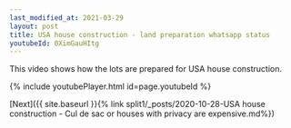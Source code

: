 ```yaml
---
last_modified_at: 2021-03-29
layout: post
title: USA house construction - land preparation whatsapp status
youtubeId: 0XimGauHItg
---
```


This video shows how the lots are prepared for USA house construction.

{% include youtubePlayer.html id=page.youtubeId %}

[Next]({{ site.baseurl }}{% link split1/_posts/2020-10-28-USA house construction - Cul de sac or houses with privacy are expensive.md%})
